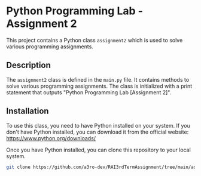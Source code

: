 # Python Programming Lab - Assignment 2

This project contains a Python class `assignment2` which is used to solve various programming assignments.

## Description

The `assignment2` class is defined in the `main.py` file. It contains methods to solve various programming assignments. The class is initialized with a print statement that outputs "Python Programming Lab [Assignment 2]".

## Installation

To use this class, you need to have Python installed on your system. If you don't have Python installed, you can download it from the official website: https://www.python.org/downloads/

Once you have Python installed, you can clone this repository to your local system.

```bash
git clone https://github.com/a3ro-dev/RAI3rdTermAssignment/tree/main/assignment2
```